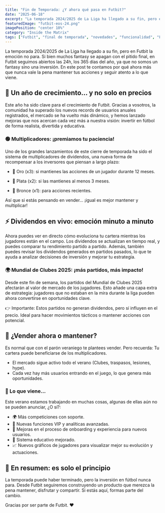 ```yaml
---
title: "Fin de Temporada: ¿Y ahora qué pasa en Futbit?"
date: "2025-06-18"
excerpt: "La temporada 2024/2025 de La Liga ha llegado a su fin, pero en Futbit la emoción no para..."
featuredImage: "futbit-eos-24.png"
imagePosition: "center 10%"
category: "Inside the Matrix"
tags: ["Futbit", "final de temporada", "novedades", "funcionalidad", "FAQ"]
---
```


La temporada 2024/2025 de La Liga ha llegado a su fin, pero en Futbit la emoción no para. Si bien muchos fantasy se apagan con el pitido final, en Futbit seguimos abiertos las 24h, los 365 días del año, ya que no somos un fantasy sino una inversión. En este post te contamos por qué ahora más que nunca vale la pena mantener tus acciones y seguir atento a lo que viene.

## 🚀 Un año de crecimiento… y no solo en precios

Este año ha sido clave para el crecimiento de Futbit. Gracias a vosotros, la comunidad ha superado los nuevos records de usuarios anuales registrados, el mercado se ha vuelto más dinámico, y hemos lanzado mejoras que nos acercan cada vez más a nuestra visión: invertir en fútbol de forma realista, divertida y educativa.

### 🟢 Multiplicadores: ¡premiamos tu paciencia!
Uno de los grandes lanzamientos de este cierre de temporada ha sido el sistema de multiplicadores de dividendos, una nueva forma de recompensar a los inversores que piensan a largo plazo:

- 🥇 Oro (x3): si mantienes las acciones de un jugador durante 12 meses.

- 🥈 Plata (x2): si las mantienes al menos 3 meses.

- 🥉 Bronce (x1): para acciones recientes.


Así que si estás pensando en vender… ¡igual es mejor mantener y multiplicar!



## ⚡ Dividendos en vivo: emoción minuto a minuto

Ahora puedes ver en directo cómo evoluciona tu cartera mientras los jugadores están en el campo. Los dividendos se actualizan en tiempo real, y puedes comparar tu rendimiento partido a partido. Además, también puedes revisar los dividendos generados en partidos pasados, lo que te ayuda a analizar decisiones de inversión y mejorar tu estrategia.

### 🌍 Mundial de Clubes 2025: ¡más partidos, más impacto!
Desde este fin de semana, los partidos del Mundial de Clubes 2025 afectarán al valor de mercado de los jugadores. Esto añade una capa extra de estrategia: jugadores que no estaban en la mira durante la liga pueden ahora convertirse en oportunidades clave.

👉 Importante: Estos partidos no generan dividendos, pero sí influyen en el precio. Ideal para hacer movimientos tácticos o mantener acciones con potencial.


## 🛑 ¿Vender ahora o mantener?

Es normal que con el parón veraniego te plantees vender. Pero recuerda:
Tu cartera puede beneficiarse de los multiplicadores.

- El mercado sigue activo todo el verano (Clubes, traspasos, lesiones, hype).
- Cada vez hay más usuarios entrando en el juego, lo que genera más oportunidades.

### 🎉 Lo que viene…
Este verano estamos trabajando en muchas cosas, algunas de ellas aún no se pueden anunciar, ¿O sí?:

- 🌍 Más competiciones con soporte.
- 💎 Nuevas funciones VIP y analíticas avanzadas.
- 📲 Mejoras en el proceso de onboarding y experiencia para nuevos usuarios.
- 🧠 Sistema educativo mejorado.
- 📈 Nuevos gráficos de jugadores para visualizar mejor su evolución y actuaciones.


## 🔁 En resumen: es solo el principio

La temporada puede haber terminado, pero la inversión en fútbol nunca para. Desde Futbit seguiremos construyendo un producto que merezca la pena mantener, disfrutar y compartir. Si estás aquí, formas parte del cambio.

Gracias por ser parte de Futbit. ❤️
